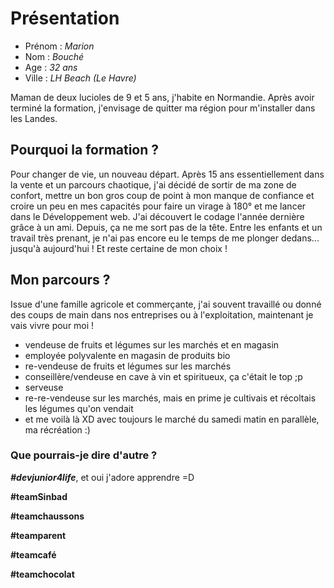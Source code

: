 # Présentation

- Prénom : *Marion*
- Nom : *Bouché*
- Age : *32 ans*
- Ville : *LH Beach (Le Havre)*

Maman de deux lucioles de 9 et 5 ans, j'habite en Normandie. Après avoir terminé la formation, j'envisage de quitter ma région pour m'installer dans les Landes.

## Pourquoi la formation ?

Pour changer de vie, un nouveau départ. Après 15 ans essentiellement dans la vente et un parcours chaotique, j'ai décidé de sortir de ma zone de confort, mettre un bon gros coup de point à mon manque de confiance et croire un peu en mes capacités pour faire un virage à 180° et me lancer dans le Développement web. J'ai découvert le codage l'année dernière grâce à un ami. Depuis, ça ne me sort pas de la tête. Entre les enfants et un travail très prenant, je n'ai pas encore eu le temps de me plonger dedans... jusqu'à aujourd'hui ! Et reste certaine de mon choix !

## Mon parcours ?

Issue d'une famille agricole et commerçante, j'ai souvent travaillé ou donné des coups de main dans nos entreprises ou à l'exploitation, maintenant je vais vivre pour moi !

+ vendeuse de fruits et légumes sur les marchés et en magasin
+ employée polyvalente en magasin de produits bio
+ re-vendeuse de fruits et légumes sur les marchés
+ conseillère/vendeuse en cave à vin et spiritueux, ça c'était le top ;p
+ serveuse
+ re-re-vendeuse sur les marchés, mais en prime je cultivais et récoltais les légumes qu'on vendait
+ et me voilà là XD avec toujours le marché du samedi matin en parallèle, ma récréation :)

### Que pourrais-je dire d'autre ?

_**#devjunior4life**_, et oui j'adore apprendre =D

__#teamSinbad__

__#teamchaussons__

__#teamparent__

__#teamcafé__

__#teamchocolat__
